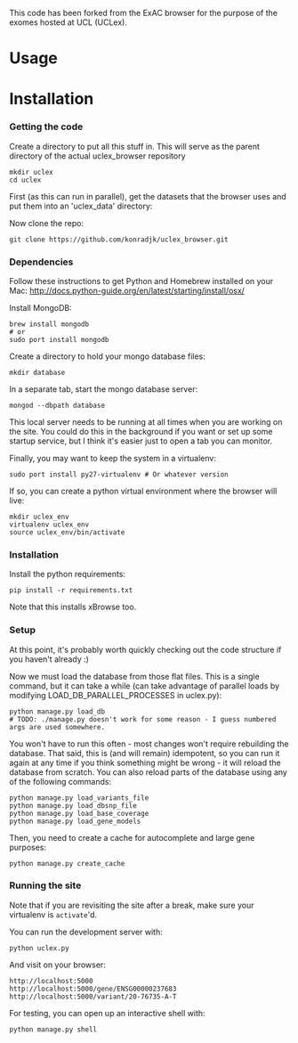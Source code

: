 This code has been forked from the ExAC browser for the purpose of the exomes hosted at UCL (UCLex).

Usage
=======

Installation
=======

### Getting the code

Create a directory to put all this stuff in. This will serve as the parent directory of the actual uclex_browser repository 

    mkdir uclex
    cd uclex

First (as this can run in parallel), get the datasets that the browser uses and put them into an 'uclex_data' directory:


Now clone the repo: 

    git clone https://github.com/konradjk/uclex_browser.git

### Dependencies

Follow these instructions to get Python and Homebrew installed on your Mac:
http://docs.python-guide.org/en/latest/starting/install/osx/

Install MongoDB:

    brew install mongodb
    # or
    sudo port install mongodb

Create a directory to hold your mongo database files: 

    mkdir database

In a separate tab, start the mongo database server:

    mongod --dbpath database

This local server needs to be running at all times when you are working on the site.
You could do this in the background if you want or set up some startup service,
but I think it's easier just to open a tab you can monitor.

Finally, you may want to keep the system in a virtualenv:

    sudo port install py27-virtualenv # Or whatever version

If so, you can create a python virtual environment where the browser will live:

    mkdir uclex_env
    virtualenv uclex_env
    source uclex_env/bin/activate

### Installation

Install the python requirements:

    pip install -r requirements.txt

Note that this installs xBrowse too.

### Setup

At this point, it's probably worth quickly checking out the code structure if you haven't already :)

Now we must load the database from those flat files.
This is a single command, but it can take a while (can take advantage of parallel loads by modifying LOAD\_DB\_PARALLEL\_PROCESSES in uclex.py):

    python manage.py load_db
    # TODO: ./manage.py doesn't work for some reason - I guess numbered args are used somewhere.

You won't have to run this often - most changes won't require rebuilding the database.
That said, this is (and will remain) idempotent,
so you can run it again at any time if you think something might be wrong - it will reload the database from scratch.
You can also reload parts of the database using any of the following commands:

    python manage.py load_variants_file
    python manage.py load_dbsnp_file
    python manage.py load_base_coverage
    python manage.py load_gene_models

Then, you need to create a cache for autocomplete and large gene purposes:

    python manage.py create_cache

### Running the site

Note that if you are revisiting the site after a break, make sure your virtualenv is `activate`'d.

You can run the development server with:

    python uclex.py

And visit on your browser:

    http://localhost:5000
    http://localhost:5000/gene/ENSG00000237683
    http://localhost:5000/variant/20-76735-A-T


For testing, you can open up an interactive shell with:

    python manage.py shell

